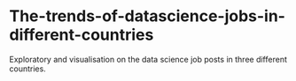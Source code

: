 # The-trends-of-datascience-jobs-in-different-countries
Exploratory and visualisation on the data science job posts in three different countries.
